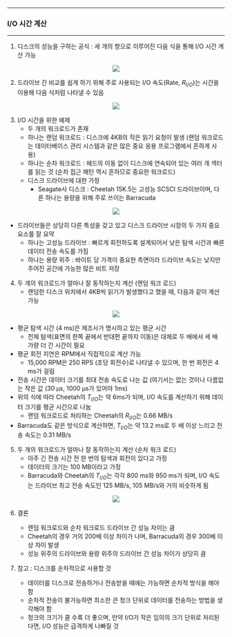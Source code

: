 -----
### I/O 시간 계산
-----
1. 디스크의 성능을 구하는 공식 : 세 개의 항으로 이루어진 다음 식을 통해 I/O 시간 계산 가능
<div align="center">
<img src="https://github.com/user-attachments/assets/00691709-de6c-49d5-993d-c41289dd8f90">
</div>

2. 드라이브 간 비교를 쉽게 하기 위해 주로 사용되는 I/O 속도(Rate, $R_{I/O}$)는 시간을 이용해 다음 식처럼 나타낼 수 있음
<div align="center">
<img src="https://github.com/user-attachments/assets/ddcca646-48bd-4882-bc20-c20949461d34">
</div>

3. I/O 시간을 위한 예제
   - 두 개의 워크로드가 존재
   - 하나는 랜덤 워크로드 : 디스크에 4KB의 작은 읽기 요청이 발생 (랜덤 워크로드는 데이터베이스 관리 시스템과 같은 많은 중요 응용 프로그램에서 흔하게 사용)
   - 하나는 순차 워크로드 : 헤드의 이동 없이 디스크에 연속되어 있는 여러 개 섹터를 읽는 것 (순차 접근 패턴 역시 흔하므로 중요한 워크로드)
   - 디스크 드라이브에 대한 가정
     + Seagate사 디스크 : Cheetah 15K.5는 고성능 SCSCI 드라이브이며, 다른 하나는 용량을 위해 주로 쓰이는 Barracuda
<div align="center">
<img src="https://github.com/user-attachments/assets/b921cb10-298e-4bda-9188-ed3e9ef0b3bb">
</div>

   - 드라이브들은 상당히 다른 특성을 갖고 있고 디스크 드라이브 시장의 두 가지 중요 요소를 잘 요약
     + 하나는 고성능 드라이브 : 빠르게 회전하도록 설계되어서 낮은 탐색 시간과 빠른 데이터 전송 속도를 가짐
     + 하나는 용량 위주 : 바이트 당 가격이 중요한 측면이라 드라이브 속도는 낮지만 주어진 공간에 가능한 많은 비트 저장

4. 두 개의 워크로드가 얼마나 잘 동작하는지 계산 (랜덤 워크 로드)
   - 랜덤한 디스크 위치에서 4KB씩 읽기가 발생했다고 했을 때, 다음과 같이 계산 가능
<div align="center">
<img src="https://github.com/user-attachments/assets/5eb8af02-d7ed-4487-9003-d1bf11cc60a6">
</div>

   - 평균 탐색 시간 (4 ms)은 제조사가 명시하고 있는 평균 시간
     + 전체 탐색(표면의 한쪽 끝에서 반대편 끝까지 이동)은 대체로 두 배에서 세 배 가량 더 긴 시간이 필요
   - 평균 회전 지연은 RPM에서 직접적으로 계산 가능
     + 15,000 RPM은 250 RPS (초당 회전수)로 나타낼 수 있으며, 한 번 회전은 4 ms가 걸림
   - 전송 시간은 데이터 크기를 최대 전송 속도로 나눈 값 (여기서는 없는 것이나 다름없는 작은 값 (30 μs, 1000 μs가 있어야 1ms)
   - 위의 식에 따라 Cheetah의 $T_{I/O}$는 약 6ms가 되며, I/O 속도를 계산하기 위해 데이터 크기를 평균 시간으로 나눔
     + 랜덤 워크로드로 처리하는 Cheetah의 $R_{I/O}$는 0.66 MB/s
   - Barracuda도 같은 방식으로 계산하면, $T_{I/O}$는 약 13.2 ms로 두 배 이상 느리고 전송 속도는 0.31 MB/s

5. 두 개의 워크로드가 얼마나 잘 동작하는지 계산 (순차 워크 로드)
   - 아주 긴 전송 시간 전 한 번의 탐색과 회전이 있다고 가정
   - 데이터의 크기는 100 MB이라고 가정
   - Barracuda와 Cheetah의 $T_{I/O}$는 각각 800 ms와 950 ms가 되며, I/O 속도는 드라이브 최고 전송 속도인 125 MB/s, 105 MB/s와 거의 비슷하게 됨
<div align="center">
<img src="https://github.com/user-attachments/assets/b0d0266e-9958-421b-8ba0-ee2efc5d1c55">
</div>

6. 결론
   - 랜덤 워크로드와 순차 워크로드 드라이브 간 성능 차이는 큼
   - Cheetah의 경우 거의 200배 이상 차이가 나며, Barracuda의 경우 300배 이상 차이 발생
   - 성능 위주의 드라이브와 용량 위주의 드라이브 간 성능 차이가 상당히 큼

7. 참고 : 디스크를 순차적으로 사용할 것
   - 데이터를 디스크로 전송하거나 전송받을 때에는 가능하면 순차적 방식을 해야함
   - 순차적 전송이 불가능하면 최소한 큰 청크 단위로 데이터를 전송하는 방법을 생각해야 함
   - 청크의 크기가 클 수록 더 좋으며, 만약 I/O가 작은 임의의 크기 단위로 처리된다면, I/O 성능은 급격하게 나빠질 것
